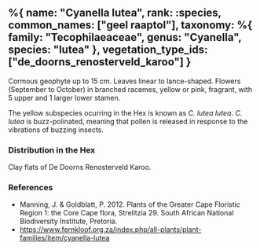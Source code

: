 %{
    name: "Cyanella lutea",
    rank: :species,
    common_names: ["geel raaptol"],
    taxonomy: %{
        family: "Tecophilaeaceae",
        genus: "Cyanella",
        species: "lutea"
    },
    vegetation_type_ids: ["de_doorns_renosterveld_karoo"]
}
---

Cormous geophyte up to 15 cm. Leaves linear to lance-shaped. Flowers (September to October) in
branched racemes, yellow or pink, fragrant, with 5 upper and 1 larger
lower stamen.

<!-- read more -->

The yellow subspecies ocurring in the Hex is known as *C. lutea lutea*. *C. lutea* is buzz-polinated,
meaning that pollen is released in response to the vibrations of buzzing insects.

### Distribution in the Hex

Clay flats of De Doorns Renosterveld Karoo.

### References

* Manning, J. & Goldblatt, P. 2012. Plants of the Greater Cape Floristic Region 1: the Core Cape flora, Strelitzia 29. South African National Biodiversity Institute, Pretoria.
* https://www.fernkloof.org.za/index.php/all-plants/plant-families/item/cyanella-lutea